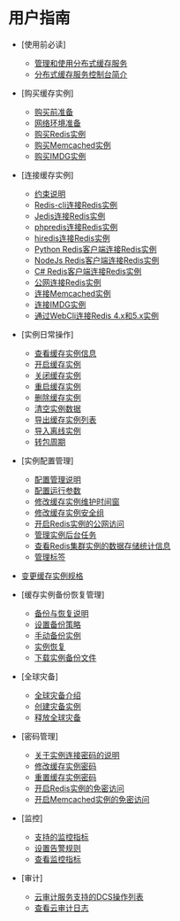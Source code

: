 # 用户指南

-   [使用前必读]
    -   [管理和使用分布式缓存服务](管理和使用分布式缓存服务.md)
    -   [分布式缓存服务控制台简介](分布式缓存服务控制台简介.md)

-   [购买缓存实例]
    -   [购买前准备](购买前准备.md)
    -   [网络环境准备](网络环境准备.md)
    -   [购买Redis实例](购买Redis实例.md)
    -   [购买Memcached实例](购买Memcached实例.md)
    -   [购买IMDG实例](购买IMDG实例.md)

-   [连接缓存实例]
    -   [约束说明](约束说明.md)
    -   [Redis-cli连接Redis实例](Redis-cli连接Redis实例.md)
    -   [Jedis连接Redis实例](Jedis连接Redis实例.md)
    -   [phpredis连接Redis实例](phpredis连接Redis实例.md)
    -   [hiredis连接Redis实例](hiredis连接Redis实例.md)
    -   [Python Redis客户端连接Redis实例](Python-Redis客户端连接Redis实例.md)
    -   [NodeJs Redis客户端连接Redis实例](NodeJs-Redis客户端连接Redis实例.md)
    -   [C\# Redis客户端连接Redis实例](C-Redis客户端连接Redis实例.md)
    -   [公网连接Redis实例](公网连接Redis实例.md)
    -   [连接Memcached实例](连接Memcached实例.md)
    -   [连接IMDG实例](连接IMDG实例.md)
    -   [通过WebCli连接Redis 4.x和5.x实例](通过WebCli连接Redis-4-x和5-x实例.md)

-   [实例日常操作]
    -   [查看缓存实例信息](查看缓存实例信息.md)
    -   [开启缓存实例](开启缓存实例.md)
    -   [关闭缓存实例](关闭缓存实例.md)
    -   [重启缓存实例](重启缓存实例.md)
    -   [删除缓存实例](删除缓存实例.md)
    -   [清空实例数据](清空实例数据.md)
    -   [导出缓存实例列表](导出缓存实例列表.md)
    -   [导入离线实例](导入离线实例.md)
    -   [转包周期](转包周期.md)

-   [实例配置管理]
    -   [配置管理说明](配置管理说明.md)
    -   [配置运行参数](配置运行参数.md)
    -   [修改缓存实例维护时间窗](修改缓存实例维护时间窗.md)
    -   [修改缓存实例安全组](修改缓存实例安全组.md)
    -   [开启Redis实例的公网访问](开启Redis实例的公网访问.md)
    -   [管理实例后台任务](管理实例后台任务.md)
    -   [查看Redis集群实例的数据存储统计信息](查看Redis集群实例的数据存储统计信息.md)
    -   [管理标签](管理标签.md)

-   [变更缓存实例规格](变更缓存实例规格.md)
-   [缓存实例备份恢复管理]
    -   [备份与恢复说明](备份与恢复说明.md)
    -   [设置备份策略](设置备份策略.md)
    -   [手动备份实例](手动备份实例.md)
    -   [实例恢复](实例恢复.md)
    -   [下载实例备份文件](下载实例备份文件.md)

-   [全球灾备]
    -   [全球灾备介绍](全球灾备介绍.md)
    -   [创建灾备实例](创建灾备实例.md)
    -   [释放全球灾备](释放全球灾备.md)

-   [密码管理]
    -   [关于实例连接密码的说明](关于实例连接密码的说明.md)
    -   [修改缓存实例密码](修改缓存实例密码.md)
    -   [重置缓存实例密码](重置缓存实例密码.md)
    -   [开启Redis实例的免密访问](开启Redis实例的免密访问.md)
    -   [开启Memcached实例的免密访问](开启Memcached实例的免密访问.md)

-   [监控]
    -   [支持的监控指标](支持的监控指标.md)
    -   [设置告警规则](设置告警规则.md)
    -   [查看监控指标](查看监控指标.md)

-   [审计]
    -   [云审计服务支持的DCS操作列表](云审计服务支持的DCS操作列表.md)
    -   [查看云审计日志](查看云审计日志.md)


